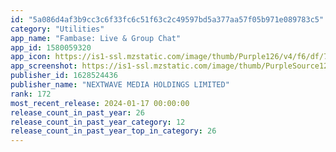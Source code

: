 ```yaml
---
id: "5a086d4af3b9cc3c6f33fc6c51f63c2c49597bd5a377aa57f05b971e089783c5"
category: "Utilities"
app_name: "Fambase: Live & Group Chat"
app_id: 1580059320
app_icon: https://is1-ssl.mzstatic.com/image/thumb/Purple126/v4/f6/df/70/f6df7094-3d7f-5640-2193-05a23c37549c/AppIcon-0-0-1x_U007emarketing-0-0-0-10-0-0-sRGB-0-0-0-GLES2_U002c0-512MB-85-220-0-0.png/1024x1024bb.png
app_screenshot: https://is1-ssl.mzstatic.com/image/thumb/PurpleSource126/v4/ad/7d/3c/ad7d3cfc-199b-8d58-062d-c76dc18cbc0b/a3224e8c-aadb-4ac4-b8b5-e948dee13358_Live_9-2688.jpg/1242x2688bb.png
publisher_id: 1628524436
publisher_name: "NEXTWAVE MEDIA HOLDINGS LIMITED"
rank: 172
most_recent_release: 2024-01-17 00:00:00
release_count_in_past_year: 26
release_count_in_past_year_category: 12
release_count_in_past_year_top_in_category: 26
---
```

